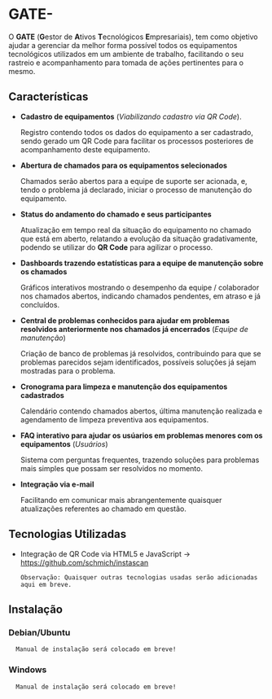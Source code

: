 # GATE-
O **GATE** (**G**estor de **A**tivos **T**ecnológicos **E**mpresariais), tem como objetivo ajudar a gerenciar da melhor forma possível todos os equipamentos tecnológicos utilizados em um ambiente de trabalho, facilitando o seu rastreio e acompanhamento para tomada de ações pertinentes para o mesmo.

## Características

- **Cadastro de equipamentos** (_Viabilizando cadastro via QR Code_).

     Registro contendo todos os dados do equipamento a ser cadastrado, sendo gerado um QR Code para facilitar os processos posteriores de acompanhamento deste equipamento.

- **Abertura de chamados para os equipamentos selecionados**

    Chamados serão abertos para a equipe de suporte ser acionada, e, tendo o problema já declarado, iniciar o processo de manutenção do equipamento.

- **Status do andamento do chamado e seus participantes**

    Atualização em tempo real da situação do equipamento no chamado que está em aberto, relatando a evolução da situação gradativamente, podendo se utilizar do **QR Code** para agilizar o processo.

- **Dashboards trazendo estatísticas para a equipe de manutenção sobre os chamados**

    Gráficos interativos mostrando o desempenho da equipe / colaborador nos chamados abertos, indicando chamados pendentes, em atraso e já concluídos.

- **Central de problemas conhecidos para ajudar em problemas resolvidos anteriormente nos chamados já encerrados** (_Equipe de manutenção_)

    Criação de banco de problemas já resolvidos, contribuindo para que se problemas parecidos sejam identificados, possíveis soluções já sejam mostradas para o problema.

- **Cronograma para limpeza e manutenção dos equipamentos cadastrados**

    Calendário contendo chamados abertos, última manutenção realizada e agendamento de limpeza preventiva aos equipamentos.
    
- **FAQ interativo para ajudar os usúarios em problemas menores com os equipamentos** (_Usuários_)

    Sistema com perguntas frequentes, trazendo soluções para problemas mais simples que possam ser resolvidos no momento. 

- **Integração via e-mail**

    Facilitando em comunicar mais abrangentemente quaisquer atualizações referentes ao chamado em questão.
    
## Tecnologias Utilizadas

- Integração de QR Code via HTML5 e JavaScript -> https://github.com/schmich/instascan

      Observação: Quaisquer outras tecnologias usadas serão adicionadas aqui em breve.

## Instalação

### Debian/Ubuntu
      
      Manual de instalação será colocado em breve!
      
### Windows
      
      Manual de instalação será colocado em breve!
      

